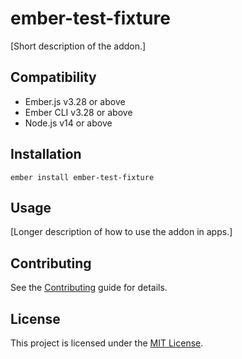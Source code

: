 # ember-test-fixture

[Short description of the addon.]

## Compatibility

- Ember.js v3.28 or above
- Ember CLI v3.28 or above
- Node.js v14 or above

## Installation

```
ember install ember-test-fixture
```

## Usage

[Longer description of how to use the addon in apps.]

## Contributing

See the [Contributing](CONTRIBUTING.md) guide for details.

## License

This project is licensed under the [MIT License](LICENSE.md).
